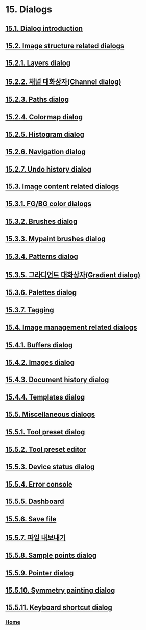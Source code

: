 # 15. Dialogs

## [15.1. Dialog introduction](./15-01-dialog-introduction.md)
## [15.2. Image structure related dialogs](./15-02-00-image-structure-related-dialogs.md)
## [15.2.1. Layers dialog](./15-02-01-00-layers-dialog.md)
## [15.2.2. 채널 대화상자(Channel dialog)](./15-02-02-00-channel-dialog.md)
## [15.2.3. Paths dialog](./15-02-03-paths-dialog.md)
## [15.2.4. Colormap dialog](./15-02-04-colormap-dialog.md)
## [15.2.5. Histogram dialog](./15-02-05-histogram-dialog.md)
## [15.2.6. Navigation dialog](./15-02-06-navigation-dialog.md)
## [15.2.7. Undo history dialog](./15-02-07-undo-history-dialog.md)
## [15.3. Image content related dialogs](./15-03-00-image-content-related-dialogs.md)
## [15.3.1. FG/BG color dialogs](./15-03-01-fg-bg-color-dialogs.md)
## [15.3.2. Brushes dialog](./15-03-02-brushes-dialog.md)
## [15.3.3. Mypaint brushes dialog](./15-03-03-mypaint-brushes-dialog.md)
## [15.3.4. Patterns dialog](./15-03-04-patterns-dialog.md)
## [15.3.5. 그라디언트 대화상자(Gradient dialog)](./15-03-05-gradient-dialog.md)
## [15.3.6. Palettes dialog](./15-03-06-00-palettes-dialog.md)
## [15.3.7. Tagging](./15-03-07-tagging.md)
## [15.4. Image management related dialogs](./15-04-00-image-management-related-dialogs.md)
## [15.4.1. Buffers dialog](./15-04-01-buffers-dialog.md)
## [15.4.2. Images dialog](./15-04-02-images-dialog.md)
## [15.4.3. Document history dialog](./15-04-03-document-history-dialog.md)
## [15.4.4. Templates dialog](./15-04-04-templates-dialog.md)
## [15.5. Miscellaneous dialogs](./15-05-00-miscellaneous-dialogs.md)
## [15.5.1. Tool preset dialog](./15-05-01-tool-preset-dialog.md)
## [15.5.2. Tool preset editor](./15-05-02-tool-preset-editor.md)
## [15.5.3. Device status dialog](./15-05-03-device-status-dialog.md)
## [15.5.4. Error console](./15-05-04-error-console.md)
## [15.5.5. Dashboard](./15-05-05-dashboard.md)
## [15.5.6. Save file](./15-05-06-save-file.md)
## [15.5.7. 파일 내보내기](./15-05-07-export-file.md)
## [15.5.8. Sample points dialog](./15-05-08-sample-points-dialog.md)
## [15.5.9. Pointer dialog](./15-05-09-pointer-dialog.md)
## [15.5.10. Symmetry painting dialog](./15-05-10-symmetry-painting-dialog.md)
## [15.5.11. Keyboard shortcut dialog](./15-05-11-keyboard-shortcut-dialog.md)

### [Home](./00-home.md)
